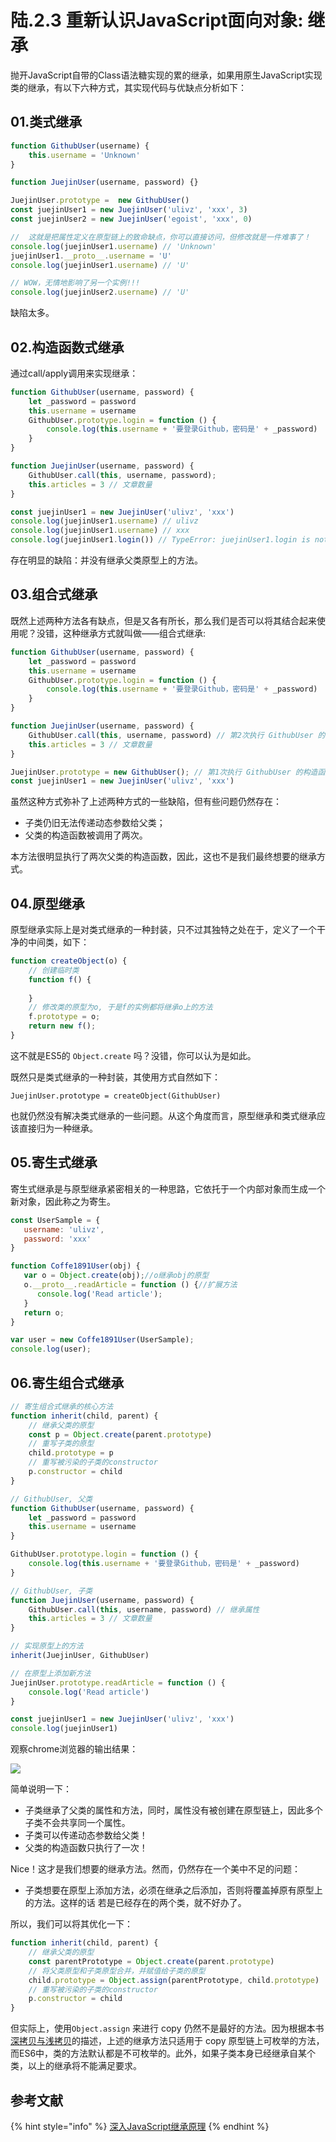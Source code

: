 # 陆.2.3 重新认识JavaScript面向对象: 继承

抛开JavaScript自带的Class语法糖实现的累的继承，如果用原生JavaScript实现类的继承，有以下六种方式，其实现代码与优缺点分析如下：

## 01.类式继承

```javascript
function GithubUser(username) {
    this.username = 'Unknown' 
}

function JuejinUser(username, password) {}

JuejinUser.prototype =  new GithubUser() 
const juejinUser1 = new JuejinUser('ulivz', 'xxx', 3)
const juejinUser2 = new JuejinUser('egoist', 'xxx', 0)

//  这就是把属性定义在原型链上的致命缺点，你可以直接访问，但修改就是一件难事了！
console.log(juejinUser1.username) // 'Unknown'
juejinUser1.__proto__.username = 'U' 
console.log(juejinUser1.username) // 'U'

// WOW，无情地影响了另一个实例!!!
console.log(juejinUser2.username) // 'U'
```

缺陷太多。

## 02.构造函数式继承

通过call/apply调用来实现继承：

```javascript
function GithubUser(username, password) {
    let _password = password 
    this.username = username 
    GithubUser.prototype.login = function () {
        console.log(this.username + '要登录Github，密码是' + _password)
    }
}

function JuejinUser(username, password) {
    GithubUser.call(this, username, password);
    this.articles = 3 // 文章数量
}

const juejinUser1 = new JuejinUser('ulivz', 'xxx')
console.log(juejinUser1.username) // ulivz
console.log(juejinUser1.username) // xxx
console.log(juejinUser1.login()) // TypeError: juejinUser1.login is not a function
```

存在明显的缺陷：并没有继承父类原型上的方法。

## 03.组合式继承

既然上述两种方法各有缺点，但是又各有所长，那么我们是否可以将其结合起来使用呢？没错，这种继承方式就叫做——组合式继承:

```javascript
function GithubUser(username, password) {
    let _password = password 
    this.username = username 
    GithubUser.prototype.login = function () {
        console.log(this.username + '要登录Github，密码是' + _password)
    }
}

function JuejinUser(username, password) {
    GithubUser.call(this, username, password) // 第2次执行 GithubUser 的构造函数
    this.articles = 3 // 文章数量
}

JuejinUser.prototype = new GithubUser(); // 第1次执行 GithubUser 的构造函数
const juejinUser1 = new JuejinUser('ulivz', 'xxx')
```

虽然这种方式弥补了上述两种方式的一些缺陷，但有些问题仍然存在：

* 子类仍旧无法传递动态参数给父类；
* 父类的构造函数被调用了两次。

本方法很明显执行了两次父类的构造函数，因此，这也不是我们最终想要的继承方式。

## 04.原型继承

原型继承实际上是对类式继承的一种封装，只不过其独特之处在于，定义了一个干净的中间类，如下：

```javascript
function createObject(o) {
    // 创建临时类
    function f() {
        
    }
    // 修改类的原型为o, 于是f的实例都将继承o上的方法
    f.prototype = o;
    return new f();
}
```

这不就是ES5的 `Object.create` 吗？没错，你可以认为是如此。

既然只是类式继承的一种封装，其使用方式自然如下：

```text
JuejinUser.prototype = createObject(GithubUser)
```

也就仍然没有解决类式继承的一些问题。从这个角度而言，原型继承和类式继承应该直接归为一种继承。

## 05.寄生式继承

寄生式继承是与原型继承紧密相关的一种思路，它依托于一个内部对象而生成一个新对象，因此称之为寄生。

```javascript
const UserSample = {
   username: 'ulivz',
   password: 'xxx'
}

function Coffe1891User(obj) {
   var o = Object.create(obj);//o继承obj的原型
   o.__proto__.readArticle = function () {//扩展方法
      console.log('Read article');
   }
   return o;
}

var user = new Coffe1891User(UserSample);
console.log(user);

```

## 06.寄生组合式继承

```javascript
// 寄生组合式继承的核心方法
function inherit(child, parent) {
    // 继承父类的原型
    const p = Object.create(parent.prototype)
    // 重写子类的原型
    child.prototype = p
    // 重写被污染的子类的constructor
    p.constructor = child
}

// GithubUser, 父类
function GithubUser(username, password) {
    let _password = password 
    this.username = username 
}

GithubUser.prototype.login = function () {
    console.log(this.username + '要登录Github，密码是' + _password)
}

// GithubUser, 子类
function JuejinUser(username, password) {
    GithubUser.call(this, username, password) // 继承属性
    this.articles = 3 // 文章数量
}

// 实现原型上的方法
inherit(JuejinUser, GithubUser)

// 在原型上添加新方法
JuejinUser.prototype.readArticle = function () {
    console.log('Read article')
}

const juejinUser1 = new JuejinUser('ulivz', 'xxx')
console.log(juejinUser1)
```

观察chrome浏览器的输出结果：

![](../.gitbook/assets/6.2.3.6.jpg)

简单说明一下：

* 子类继承了父类的属性和方法，同时，属性没有被创建在原型链上，因此多个子类不会共享同一个属性。
* 子类可以传递动态参数给父类！
* 父类的构造函数只执行了一次！

Nice！这才是我们想要的继承方法。然而，仍然存在一个美中不足的问题：

* 子类想要在原型上添加方法，必须在继承之后添加，否则将覆盖掉原有原型上的方法。这样的话 若是已经存在的两个类，就不好办了。

所以，我们可以将其优化一下：

```javascript
function inherit(child, parent) {
    // 继承父类的原型
    const parentPrototype = Object.create(parent.prototype)
    // 将父类原型和子类原型合并，并赋值给子类的原型
    child.prototype = Object.assign(parentPrototype, child.prototype)
    // 重写被污染的子类的constructor
    p.constructor = child
}
```

但实际上，使用`Object.assign` 来进行 copy 仍然不是最好的方法。因为根据本书[ 深拷贝与浅拷贝](../1/1.3.1.md#2object-de-nei-zhi-fang-fa-assign)的描述，上述的继承方法只适用于 copy 原型链上可枚举的方法，而ES6中，类的方法默认都是不可枚举的。此外，如果子类本身已经继承自某个类，以上的继承将不能满足要求。

## 参考文献

{% hint style="info" %}
[深入JavaScript继承原理](https://zhuanlan.zhihu.com/p/34481895)
{% endhint %}

